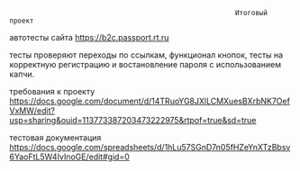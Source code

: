                                                             Итоговый проект 
автотесты сайта https://b2c.passport.rt.ru

тесты проверяют переходы по ссылкам, функционал кнопок, тесты на корректную регистрацию и востановление пароля с использованием капчи.

требования к проекту https://docs.google.com/document/d/14TRuoYG8JXlLCMXuesBXrbNK7OefVxMW/edit?usp=sharing&ouid=113773387203473222975&rtpof=true&sd=true

тестовая документация https://docs.google.com/spreadsheets/d/1hLu57SGnD7n05fHZeYnXTzBbsv6YaoFtL5W4IvInoGE/edit#gid=0
